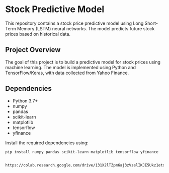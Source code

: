# Stock Predictive Model

This repository contains a stock price predictive model using Long Short-Term Memory (LSTM) neural networks. The model predicts future stock prices based on historical data.

## Project Overview

The goal of this project is to build a predictive model for stock prices using machine learning. The model is implemented using Python and TensorFlow/Keras, with data collected from Yahoo Finance.

## Dependencies

- Python 3.7+
- numpy
- pandas
- scikit-learn
- matplotlib
- tensorflow
- yfinance

Install the required dependencies using:
```bash
pip install numpy pandas scikit-learn matplotlib tensorflow yfinance


https://colab.research.google.com/drive/131X2lTZpm6aj3zVzelIKJE5Ukz1etx7j?usp=sharing
